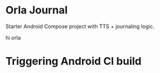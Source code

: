 # Orla Journal

Starter Android Compose project with TTS + journaling logic.
<!-- trigger workflow -->
hi orla
# Triggering Android CI build
